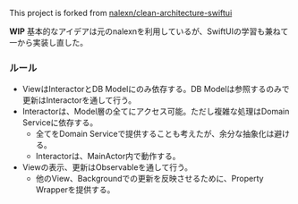 This project is forked from [nalexn/clean-architecture-swiftui](https://github.com/nalexn/clean-architecture-swiftui)

**WIP**
基本的なアイデアは元のnalexnを利用しているが、SwiftUIの学習も兼ねて一から実装し直した。


### ルール
- ViewはInteractorとDB Modelにのみ依存する。DB Modelは参照するのみで更新はInteractorを通して行う。
- Interactorは、Model層の全てにアクセス可能。ただし複雑な処理はDomain Serviceに依存する。
  - 全てをDomain Serviceで提供することも考えたが、余分な抽象化は避ける。
  - Interactorは、MainActor内で動作する。
- Viewの表示、更新はObservableを通して行う。
  - 他のView、Backgroundでの更新を反映させるために、Property Wrapperを提供する。

